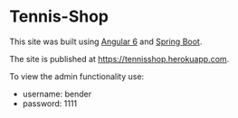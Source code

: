 # Tennis-Shop

This site was built using [Angular 6](https://angular.io/) and [Spring Boot](http://spring.io/projects/spring-boot).

The site is published at https://tennisshop.herokuapp.com.

To view the admin functionality use:
* username: bender
* password: 1111
